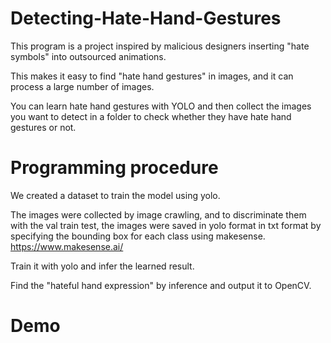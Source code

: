 # Detecting-Hate-Hand-Gestures
This program is a project inspired by malicious designers inserting "hate symbols" into outsourced animations.

This makes it easy to find "hate hand gestures" in images, and it can process a large number of images. 

You can learn hate hand gestures with YOLO and then collect the images you want to detect in a folder to check whether they have hate hand gestures or not.



# Programming procedure

We created a dataset to train the model using yolo.

The images were collected by image crawling, and to discriminate them with the val train test, the images were saved in yolo format in txt format by specifying the bounding box for each class using makesense.
https://www.makesense.ai/

Train it with yolo and infer the learned result.

Find the "hateful hand expression" by inference and output it to OpenCV.


# Demo
